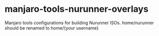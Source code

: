 # manjaro-tools-nurunner-overlays

Manjaro tools configurations for building Nurunner ISOs. home/nurunner should be renamed to home/{your username}
